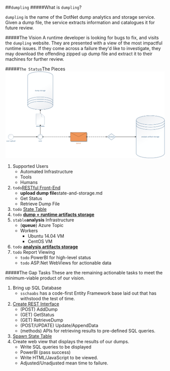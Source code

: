 ##`dumpling`
#####What is `dumpling`?

`dumpling` is the name of the DotNet dump analytics and storage service. Given a dump file, the service extracts information and catalogues it for future review.

#####The Vision
A runtime developer is looking for bugs to fix, and visits the `dumpling` website. They are presented with a view of the most impactful runtime issues. If they come across a failure they'd like to investigate, they may download the offending zipped up dump file and extract it to their machines for further review.


#####`The Status`The Pieces
![For Context](images/drawing1.png)

1. Supported Users
   - Automated Infrastructure
   - Tools
   - Humans
2. `todo`[RESTful Front-End](rest.md)
   - **upload dump file**state-and-storage.md
   - Get Status
   - Retrieve Dump File
3. `todo` [State Table](state-and-storage.md)
4. `todo` [**dump + runtime artifacts storage**](state-and-storage.md)
5. `stable`**analysis** Infrastructure
	- (**queue**) Azure Topic
	- Workers
		- Ubuntu 14.04 VM
		- CentOS VM
6. `todo` [**analysis artifacts storage**](state-and-storage.md)
7. `todo` Report Viewing
   - `todo` PowerBI for high-level status
   - `todo` ASP.Net WebViews for actionable data

#####The Gap Tasks
These are the remaining actionable tasks to meet the minimum-viable product of our vision.

1. Bring up SQL Database
    - `sschaabs` has a code-first Entity Framework base laid out that has withstood the test of time.
2. [Create REST Interface](rest.md)
	- (POST) AddDump
	- (GET) GetStatus
	- (GET) RetrieveDump
	- (POST/UPDATE) Update/AppendData
	- (methods) APIs for retrieving results to pre-defined SQL queries.
3. [Spawn State Table](state-and-storage.md)
4. Create web view that displays the results of our dumps.
	- Write SQL queries to be displayed
	- PowerBI (pass success)
	- Write HTML/JavaScript to be viewed.
	- Adjusted/Unadjusted mean time to failure.
 
